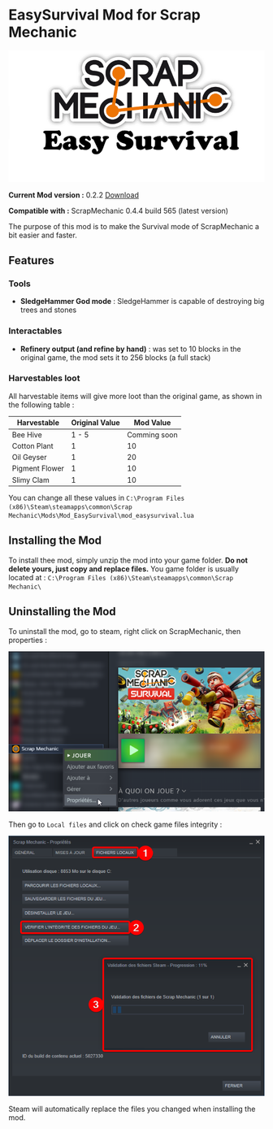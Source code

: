 # EasySurvival Mod for Scrap Mechanic

![](./docs/imgs/mod_banner.png)

**Current Mod version :** 0.2.2 [Download](https://github.com/RemiGascou/ScrapMechanic_EasySurvival/releases/download/0.2.2/EasySurvival_v0.2.2.zip)

**Compatible with :** ScrapMechanic 0.4.4 build 565 (latest version)

The purpose of this mod is to make the Survival mode of ScrapMechanic a bit easier and faster.

## Features

### Tools

 - **SledgeHammer God mode** : SledgeHammer is capable of destroying big trees and stones

### Interactables

 - **Refinery output (and refine by hand)** : was set to 10 blocks in the original game, the mod sets it to 256 blocks (a full stack)

### Harvestables loot

All harvestable items will give more loot than the original game, as shown in the following table :

| Harvestable              | Original Value | Mod Value         |
|--------------------------|----------------|-------------------|
| Bee Hive                 | 1 - 5          | Comming soon      |
| Cotton Plant             | 1              | 10                |
| Oil Geyser               | 1              | 20                |
| Pigment Flower           | 1              | 10                |
| Slimy Clam               | 1              | 10                |


You can change all these values in `C:\Program Files (x86)\Steam\steamapps\common\Scrap Mechanic\Mods\Mod_EasySurvival\mod_easysurvival.lua`

## Installing the Mod

To install thee mod, simply unzip the mod into your game folder. **Do not delete yours, just copy and replace files.**
You game folder is usually located at : `C:\Program Files (x86)\Steam\steamapps\common\Scrap Mechanic\`

## Uninstalling the Mod

To uninstall the mod, go to steam, right click on ScrapMechanic, then properties :

![](./docs/imgs/steam_scrapmechanic_properties.png)

Then go to `Local files` and click on check game files integrity :

![](./docs/imgs/steam_verification_install.png)

Steam will automatically replace the files you changed when installing the mod.
